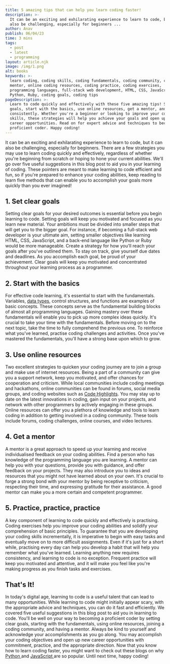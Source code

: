 ```yaml
---
title: 5 amazing tips that can help you learn coding faster!
description: >-
  It can be an exciting and exhilarating experience to learn to code, but it can
  also be challenging, especially for beginners ...
author: Anav
publish: 06/04/23
time: 3 mins
tags:
  - post
  - latest
  - programming
layout: article.njk
image: /img/1.png
alt: books
keywords: >-
  learn coding, coding skills, coding fundamentals, coding community, coding
  mentor, online coding resources, coding practice, coding exercises,
  programming languages, full-stack web development, HTML, CSS, JavaScript,
  Python, Ruby, coding goals, coding tips
pageDescription: >-
  Learn to code quickly and effectively with these five amazing tips! Set clear
  goals, start with the basics, use online resources, get a mentor, and practice
  consistently. Whether you're a beginner or looking to improve your coding
  skills, these strategies will help you achieve your goals and open up new
  career opportunities. Read on for expert advice and techniques to become a
  proficient coder. Happy coding!
---
```

It can be an exciting and exhilarating experience to learn to code, but it can also be challenging, especially for beginners. There are a few strategies you may use to learn coding quickly and effectively, regardless of whether you're beginning from scratch or hoping to hone your current abilities. We'll go over five useful suggestions in this blog post to aid you in your learning of coding. These pointers are meant to make learning to code efficient and fun, so if you're prepared to enhance your coding abilities, keep reading to learn five methods that can enable you to accomplish your goals more quickly than you ever imagined!

## 1. Set clear goals

Setting clear goals for your desired outcomes is essential before you begin learning to code. Setting goals will keep you motivated and focused as you learn new material. Your ambitions must be divided into smaller steps that will get you to the bigger goal. For instance, if becoming a full-stack web developer is your ultimate aim, setting smaller objectives like learning HTML, CSS, JavaScript, and a back-end language like Python or Ruby would be more manageable. Create a strategy for how you'll reach your goals after you've outlined them. To stay on track, give yourself due dates and deadlines. As you accomplish each goal, be proud of your achievement. Clear goals will keep you motivated and concentrated throughout your learning process as a programmer.

## 2. Start with the basics

For effective code learning, it's essential to start with the fundamentals. Variables, [data types](https://code-hl.com/mastering-data-types-in-programming), control structures, and functions are examples of basic concepts. These concepts serve as the fundamental building blocks of almost all programming languages. Gaining mastery over these fundamentals will enable you to pick up more complex ideas quickly. It's crucial to take your time with the fundamentals. Before moving on to the next topic, take the time to fully comprehend the previous one. To reinforce what you've learned, practise coding challenges and activities. Once you've mastered the fundamentals, you'll have a strong base upon which to grow.

## 3. Use online resources

Two excellent strategies to quicken your coding journey are to join a group and make use of internet resources. Being a part of a community can give you a support network, keep you motivated, and offer chances for cooperation and criticism. While local communities include coding meetings and hackathons, online communities can be found in forums, social media groups, and coding websites such as [Code Highlights](https://code-hl.com/blog). You may stay up to date on the latest innovations in coding, gain input on your projects, and network with other programmers by actively engaging in these groups. Online resources can offer you a plethora of knowledge and tools to learn coding in addition to getting involved in a coding community. These tools include forums, coding challenges, online courses, and video lectures.

## 4. Get a mentor

A mentor is a great approach to speed up your learning and receive individualised feedback on your coding abilities. Find a person who has knowledge of the programming language you are learning. A mentor can help you with your questions, provide you with guidance, and offer feedback on your projects. They may also introduce you to ideas and resources that you might not have learned about on your own. It's crucial to forge a strong bond with your mentor by being receptive to criticism, respecting their time, and expressing gratitude for their assistance. A good mentor can make you a more certain and competent programmer.

## 5. Practice, practice, practice

A key component of learning to code quickly and effectively is practising. Coding exercises help you improve your coding abilities and solidify your comprehension of basic principles. To guarantee that you are developing your coding skills incrementally, it is imperative to begin with easy tasks and eventually move on to more difficult assignments. Even if it's just for a short while, practising every day can help you develop a habit that will help you remember what you've learned. Learning anything new requires consistency, and learning to code is no exception. Frequent practice will keep you motivated and attentive, and it will make you feel like you're making progress as you finish tasks and exercises.

## That's It!

In today's digital age, learning to code is a useful talent that can lead to many opportunities. While learning to code might initially appear scary, with the appropriate advice and techniques, you can do it fast and efficiently. We covered five useful suggestions in this blog post to aid you in learning to code. You'll be well on your way to becoming a proficient coder by setting clear goals, starting with the fundamentals, using online resources, joining a coding community, and having a mentor. Always be kind to yourself and acknowledge your accomplishments as you go along. You may accomplish your coding objectives and open up new career opportunities with commitment, practice, and the appropriate direction. Now that you know how to learn coding faster, you might want to check out these blogs on why [Python ](https://code-hl.com/why-python-is-popular-among-developers)and  [JavaScript ](https://code-hl.com/why-is-javascript-so-popular-and-benefits-learning-it)are so popular. Until next time, happy coding!
